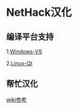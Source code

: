 # NetHack汉化

## 编译平台支持

1.[Windows-VS](https://github.com/SunnyYuer/NetHack-cn/blob/NetHack-cn/NetHack/sys/winnt/Windows-VS%E7%BC%96%E8%AF%91%E8%AF%B4%E6%98%8E.txt)

2.[Linux-Qt](https://github.com/SunnyYuer/NetHack-cn/blob/NetHack-cn/NetHack/win/Qt4/Linux-Qt%E7%BC%96%E8%AF%91%E8%AF%B4%E6%98%8E.txt)

## 帮忙汉化

[wiki参考](https://github.com/SunnyYuer/NetHack-cn/wiki)
